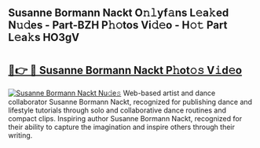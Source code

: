 ## Susanne Bormann Nackt O𝚗𝚕yf𝚊ns L𝚎a𝚔ed N𝚞𝚍es - Part-BZH P𝚑𝚘tos Vi𝚍𝚎o - H𝚘𝚝 Part L𝚎a𝚔s HO3gV

# <h2><a href="http://kfanqu1.oniu.top/?m=Susanne+Bormann+Nackt">🔗👉 🔴 Susanne Bormann Nackt P𝚑ot𝚘𝚜 V𝚒d𝚎o</a></h2>

[![Susanne Bormann Nackt Nu𝚍e𝚜](https://i.imgur.com/0qMVB7G.gif)](http://kfanqu1.oniu.top/?m=Susanne+Bormann+Nackt)
Web-based artist and dance collaborator Susanne Bormann Nackt, recognized for publishing dance and lifestyle tutorials through solo and collaborative dance routines and compact clips. Inspiring author Susanne Bormann Nackt, recognized for their ability to capture the imagination and inspire others through their writing.  
